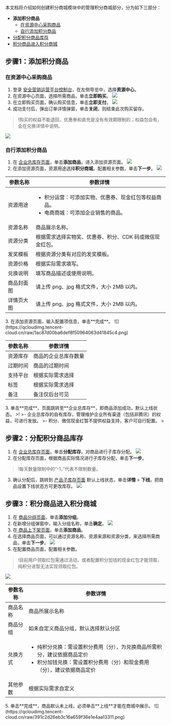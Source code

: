 本文档将介绍如何创建积分商城模块中的管理积分商城部分，分为如下三部分：
- **添加积分商品**
   - [在资源中心采购商品](#q1)
   - [自行添加积分商品](#q2)
- [分配积分商品库存](#stpe2)
- [积分商品进入积分商城](#stpe3)


## 步骤1：添加积分商品[](id:stpe1)
### 在资源中心采购商品[](id:q1)
1. 登录 [安全营销运营平台控制台](https://console.cloud.tencent.com/smop/auth/prodMngt)，在左侧导览中，选择**资源中心**。
2. 在资源中心页面，选择所需商品，单击**立即购买**。
![](https://qcloudimg.tencent-cloud.cn/raw/1dece8fb5a39cf5e2e7a042454d1ec42.png)
3. 在立即购买页面，确认购买信息，单击**立即支付**。
![](https://qcloudimg.tencent-cloud.cn/raw/58d8d5d736db2e9fe15bca8b8f383fd8.png)
4. 成功支付后，弹出订单详情弹窗，单击**关闭**，则结束此次购买留存。
>!购买的权益不能退回，优惠券和直充是没有有效期限制的；权益包会有，会在兑换详情中说明。
>
![](https://qcloudimg.tencent-cloud.cn/raw/8904af070d7fbc5b0151bc0121076d37.png)

### 自行添加积分商品[](id:q2)
1. 在 [企业总库存页面](https://console.cloud.tencent.com/smop/inventory/commodity_pool)，单击**添加商品**，进入添加资源页面。
![](https://qcloudimg.tencent-cloud.cn/raw/b33016b08513a5bdbd99fc8bba01d4d0.png)
2. 在添加资源页面，资源用途选择**积分商城**，配置相关参数，单击**下一步**。
![](https://qcloudimg.tencent-cloud.cn/raw/2d0148f847147e192d97cbb4426f2293.png)
<table>
<thead>
<tr>
<th>参数名称</th>
<th>参数详情</th>
</tr>
</thead>
<tbody><tr>
<td>资源用途</td>
<td><ul><li>积分运营：可添加实物、优惠券、现金红包等权益商品。</li><li>电商商城：可添加企业销售的商品。</li></td>
</tr>
<tr>
<td>资源名称</td>
<td>商品展示名称。</td>
</tr>
<tr>
<td>资源分类</td>
<td>根据需求选择实物奖、优惠券、积分、CDK 码或微信现金红包。</td>
</tr>
<tr>
<td>发奖模板</td>
<td>根据资源分类有对应的发奖模板。</td>
</tr>
<tr>
<td>资源价格</td>
<td>根据实际需求填写。</td>
</tr>
<tr>
<td>兑换说明</td>
<td>填写商品描述或使用说明。</td>
</tr>
<tr>
<td>商品封面图</td>
<td>请上传 png、jpg 格式文件，大小 2MB 以内。</td>
</tr>
<tr>
<td>详情页大图</td>
<td>请上传 png、jpg 格式文件，大小 2MB 以内。</td>
</tr>
</tbody></table>
3. 在添加资源页面，输入配置项信息，单击**完成**。
 ![](https://qcloudimg.tencent-cloud.cn/raw/1ac87d00ba6def8f50964063d41845c4.png)
<table>
<thead>
<tr>
<th>参数名称</th>
<th>参数详情</th>
</tr>
</thead>
<tbody><tr>
<td>资源库存</td>
<td>商品的企业总库存数量</td>
</tr>
<tr>
<td>过期时间</td>
<td>商品的过期时间</td>
</tr>
<tr>
<td>支持平台</td>
<td>根据实际需求选择</td>
</tr>
<tr>
<td>标签</td>
<td>根据实际需求选择</td>
</tr>
<tr>
<td>备注</td>
<td>备注仅后台可见</td>
</tr>
</tbody></table>
3. 单击**完成**，页面跳转至**企业总库存**，即商品添加成功，默认上线状态。
>!
>- 企业总库存的自有库存，管理维护企业所有渠道（包括非腾讯）的权益，可进行发放。
>- 积分、微信现金红暂不提供权益支持，客户可自行配置。
>


## 步骤2：分配积分商品库存[](id:stpe2)
1. 在 [企业总库存页面](https://console.cloud.tencent.com/smop/inventory/commodity_pool)，单击**分配库存**，对商品进行子库存分配。
![](https://qcloudimg.tencent-cloud.cn/raw/035c991ff089efae7de53f6eaf42bd93.png)
2. 在分配库存页面，根据商品实际情况进行子库存分配，单击**下一步**。
>!每天数量限制中的“-1，”代表不限制数量。
>
3. 确认分配后，跳转到 [产品子库存页面](https://console.cloud.tencent.com/smop/inventory/inventory_allocation) 默认上线状态，单击**详情** > **下线**，把商品设置下线状态方可更改库存。
![](https://qcloudimg.tencent-cloud.cn/raw/e21d9da92d886628bfb6a8b2e70b40f5.png)


## 步骤3：积分商品进入积分商城[](id:stpe3)
1. 在 [商品分组页面](https://console.cloud.tencent.com/smop/mall/mall_section)，单击**添加分组**。
2. 在新增分组弹窗中，输入分组名称，单击**确定**。
![](https://qcloudimg.tencent-cloud.cn/raw/64a5692a815df4fe18203a4a5b069297.png)
3. 在[ 商品上下架页面](https://console.cloud.tencent.com/smop/mall/mall_exc_conf)，单击**添加商品**。
4. 在选择商品页面，可以通过资源名称、资源来源和资源分类，来选择所需商品，单击**下一步**。
![](https://qcloudimg.tencent-cloud.cn/raw/1425a255fee3454f405f7b4e8c985e5b.png)
5. 在配置商品页面，配置相关参数。
>!目前用户领取红包需通过活动，或者配置积分加钱的现金红包才能领取，纯积分进暂无法实现领取红包。
>
![](https://qcloudimg.tencent-cloud.cn/raw/f170078beaa88eed9d423e3ddccf6c87.png)
<table>
<thead>
<tr>
<th>参数名称</th>
<th>参数详情</th>
</tr>
</thead>
<tbody><tr>
<td>商品名称</td>
<td>商品所展示名称</td>
</tr>
<tr>
<td>商品分组</td>
<td>如未自定义商品分组，默认选择默认分区</td>
</tr>
<tr>
<td>兑换方式</td>
<td><ul><li>纯积分兑换：需设置积分费用（分），为兑换商品所需积分，建议依据商品定价</li><li>积分加钱兑换：需设置积分费用（分）和现金费用（分），建议依据商品定价</li></ul></td>
</tr>
<tr>
<td>其他参数</td>
<td>根据实际需求自定义</td>
</tr>
</tbody></table>
5. 单击**完成**，商品默认未上线，必须单击**上线**才能在商城中展示。
![](https://qcloudimg.tencent-cloud.cn/raw/391c2d26eb3c16a659f36e1e4aa13311.png)



